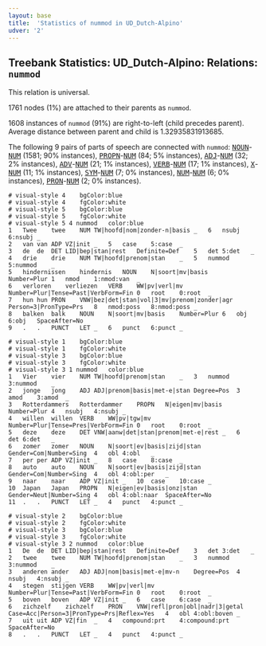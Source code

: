 ```yaml
---
layout: base
title:  'Statistics of nummod in UD_Dutch-Alpino'
udver: '2'
---
```


## Treebank Statistics: UD_Dutch-Alpino: Relations: `nummod`

This relation is universal.

1761 nodes (1%) are attached to their parents as `nummod`.

1608 instances of `nummod` (91%) are right-to-left (child precedes parent).
Average distance between parent and child is 1.32935831913685.

The following 9 pairs of parts of speech are connected with `nummod`: <tt><a href="nl_alpino-pos-NOUN.html">NOUN</a></tt>-<tt><a href="nl_alpino-pos-NUM.html">NUM</a></tt> (1581; 90% instances), <tt><a href="nl_alpino-pos-PROPN.html">PROPN</a></tt>-<tt><a href="nl_alpino-pos-NUM.html">NUM</a></tt> (84; 5% instances), <tt><a href="nl_alpino-pos-ADJ.html">ADJ</a></tt>-<tt><a href="nl_alpino-pos-NUM.html">NUM</a></tt> (32; 2% instances), <tt><a href="nl_alpino-pos-ADV.html">ADV</a></tt>-<tt><a href="nl_alpino-pos-NUM.html">NUM</a></tt> (21; 1% instances), <tt><a href="nl_alpino-pos-VERB.html">VERB</a></tt>-<tt><a href="nl_alpino-pos-NUM.html">NUM</a></tt> (17; 1% instances), <tt><a href="nl_alpino-pos-X.html">X</a></tt>-<tt><a href="nl_alpino-pos-NUM.html">NUM</a></tt> (11; 1% instances), <tt><a href="nl_alpino-pos-SYM.html">SYM</a></tt>-<tt><a href="nl_alpino-pos-NUM.html">NUM</a></tt> (7; 0% instances), <tt><a href="nl_alpino-pos-NUM.html">NUM</a></tt>-<tt><a href="nl_alpino-pos-NUM.html">NUM</a></tt> (6; 0% instances), <tt><a href="nl_alpino-pos-PRON.html">PRON</a></tt>-<tt><a href="nl_alpino-pos-NUM.html">NUM</a></tt> (2; 0% instances).


~~~ conllu
# visual-style 4	bgColor:blue
# visual-style 4	fgColor:white
# visual-style 5	bgColor:blue
# visual-style 5	fgColor:white
# visual-style 5 4 nummod	color:blue
1	Twee	twee	NUM	TW|hoofd|nom|zonder-n|basis	_	6	nsubj	6:nsubj	_
2	van	van	ADP	VZ|init	_	5	case	5:case	_
3	de	de	DET	LID|bep|stan|rest	Definite=Def	5	det	5:det	_
4	drie	drie	NUM	TW|hoofd|prenom|stan	_	5	nummod	5:nummod	_
5	hindernissen	hindernis	NOUN	N|soort|mv|basis	Number=Plur	1	nmod	1:nmod:van	_
6	verloren	verliezen	VERB	WW|pv|verl|mv	Number=Plur|Tense=Past|VerbForm=Fin	0	root	0:root	_
7	hun	hun	PRON	VNW|bez|det|stan|vol|3|mv|prenom|zonder|agr	Person=3|PronType=Prs	8	nmod:poss	8:nmod:poss	_
8	balken	balk	NOUN	N|soort|mv|basis	Number=Plur	6	obj	6:obj	SpaceAfter=No
9	.	.	PUNCT	LET	_	6	punct	6:punct	_

~~~


~~~ conllu
# visual-style 1	bgColor:blue
# visual-style 1	fgColor:white
# visual-style 3	bgColor:blue
# visual-style 3	fgColor:white
# visual-style 3 1 nummod	color:blue
1	Vier	vier	NUM	TW|hoofd|prenom|stan	_	3	nummod	3:nummod	_
2	jonge	jong	ADJ	ADJ|prenom|basis|met-e|stan	Degree=Pos	3	amod	3:amod	_
3	Rotterdammers	Rotterdammer	PROPN	N|eigen|mv|basis	Number=Plur	4	nsubj	4:nsubj	_
4	willen	willen	VERB	WW|pv|tgw|mv	Number=Plur|Tense=Pres|VerbForm=Fin	0	root	0:root	_
5	deze	deze	DET	VNW|aanw|det|stan|prenom|met-e|rest	_	6	det	6:det	_
6	zomer	zomer	NOUN	N|soort|ev|basis|zijd|stan	Gender=Com|Number=Sing	4	obl	4:obl	_
7	per	per	ADP	VZ|init	_	8	case	8:case	_
8	auto	auto	NOUN	N|soort|ev|basis|zijd|stan	Gender=Com|Number=Sing	4	obl	4:obl:per	_
9	naar	naar	ADP	VZ|init	_	10	case	10:case	_
10	Japan	Japan	PROPN	N|eigen|ev|basis|onz|stan	Gender=Neut|Number=Sing	4	obl	4:obl:naar	SpaceAfter=No
11	.	.	PUNCT	LET	_	4	punct	4:punct	_

~~~


~~~ conllu
# visual-style 2	bgColor:blue
# visual-style 2	fgColor:white
# visual-style 3	bgColor:blue
# visual-style 3	fgColor:white
# visual-style 3 2 nummod	color:blue
1	De	de	DET	LID|bep|stan|rest	Definite=Def	3	det	3:det	_
2	twee	twee	NUM	TW|hoofd|prenom|stan	_	3	nummod	3:nummod	_
3	anderen	ander	ADJ	ADJ|nom|basis|met-e|mv-n	Degree=Pos	4	nsubj	4:nsubj	_
4	stegen	stijgen	VERB	WW|pv|verl|mv	Number=Plur|Tense=Past|VerbForm=Fin	0	root	0:root	_
5	boven	boven	ADP	VZ|init	_	6	case	6:case	_
6	zichzelf	zichzelf	PRON	VNW|refl|pron|obl|nadr|3|getal	Case=Acc|Person=3|PronType=Prs|Reflex=Yes	4	obl	4:obl:boven	_
7	uit	uit	ADP	VZ|fin	_	4	compound:prt	4:compound:prt	SpaceAfter=No
8	.	.	PUNCT	LET	_	4	punct	4:punct	_

~~~


